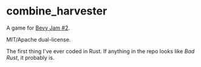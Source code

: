 # combine_harvester

A game for [Bevy Jam #2](https://itch.io/jam/bevy-jam-2). 

MIT/Apache dual-license.

The first thing I've ever coded in Rust. If anything in the repo looks like *Bad Rust*, it probably is.
